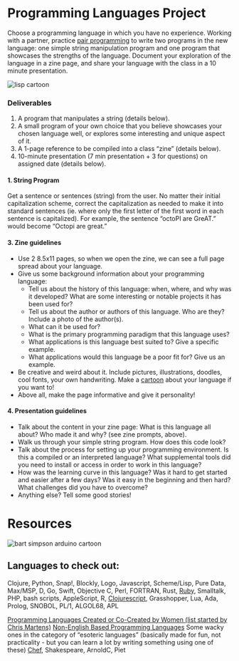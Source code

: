 # Programming Languages Project
Choose a programming language in which you have no experience. Working with a partner, practice [pair programming](https://en.wikipedia.org/wiki/Pair_programming) to write two programs in the new language: one simple string manipulation program and one program that showcases the strengths of the language. Document your exploration of the language in a zine page, and share your language with the class in a 10 minute presentation. 

![lisp cartoon](https://github.com/lizzybrooks/LanguagesProject/blob/master/images/lisp.jpg)

### Deliverables 
1. A program that manipulates a string (details below).
2. A small program of your own choice that you believe showcases your chosen language well, or explores some interesting and unique aspect of it.
3. A 1-page reference to be compiled into a class “zine” (details below).
4. 10-minute presentation (7 min presentation + 3 for questions) on assigned date (details below).

#### 1. String Program
Get a sentence or sentences (string) from the user. No matter their initial capitalization scheme, correct the capitalization as needed to make it into standard sentences (ie. where only the first letter of the first word in each sentence is capitalized). For example, the sentence “octoPI are GreAT.” would become “Octopi are great.”

#### 3. Zine guidelines
* Use 2 8.5x11 pages, so when we open the zine, we can see a full page spread about your language. 
* Give us some background information about your programming language:
     - Tell us about the history of this language: when, where, and why was it developed? What are some interesting or notable projects it has been used for? 
    - Tell us about the author or authors of this language. Who are they? Include a photo of the author(s). 
    - What can it be used for? 
    - What is the primary programming paradigm that this language uses?
   - What applications is this language best suited to? Give a specific example.
   - What applications would this language be a poor fit for? Give us an example.
* Be creative and weird about it. Include pictures, illustrations, doodles, cool fonts, your own handwriting. Make a [cartoon](https://stackoverflow.com/questions/84556/whats-your-favorite-programmer-cartoon) about your language if you want to! 
* Above all, make the page informative and give it personality! 

#### 4. Presentation guidelines
* Talk about the content in your zine page: What is this language all about? Who made it and why? (see zine prompts, above).
* Walk us through your simple string program. How does this code look? 
* Talk about the process for setting up your programming environment. Is this a compiled or an interpreted language? What supplemental tools did you need to install or access in order to work in this language? 
* How was the learning curve in this language? Was it hard to get started and easier after a few days? Was it easy in the beginning and then hard? What challenges did you have to overcome? 
* Anything else? Tell some good stories! 

# Resources
![bart simpson arduino cartoon](https://github.com/lizzybrooks/LanguagesProject/blob/master/images/bartarduino.png)

## Languages to check out:
Clojure, Python, Snap!, Blockly, Logo, Javascript, Scheme/Lisp, Pure Data, Max/MSP, D, Go, Swift, Objective C, Perl, FORTRAN, Rust, [Ruby](http://tryruby.org/levels/1/challenges/0), Smalltalk, PHP, bash scripts, AppleScript, R, [Clojurescript](http://clojurescriptkoans.com/), Grasshopper, Lua, Ada, Prolog, SNOBOL, PL/1, ALGOL68, APL

[Programming Languages Created or Co-Created by Women (list started by Chris Martens)](https://docs.google.com/spreadsheets/d/151WuY1KXAgIcfU0d9LxJB_-CbY6aMF5cvyPDbjot_qs/edit?usp=sharing)
[Non-English Based Programming Languages](https://en.wikipedia.org/wiki/Non-English-based_programming_languages)
Some wacky ones in the category of “esoteric languages” (basically made for fun, not practicality - but you can learn a lot by writing something using one of these) [Chef](http://www.dangermouse.net/esoteric/chef.html), Shakespeare, ArnoldC, Piet

